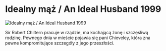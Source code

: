 Idealny mąż / An Ideal Husband 1999 
=============
[![Idealny mąż / An Ideal Husband 1999 ](http://vidos.pl/images/player.gif)](http://vidos.pl/idealny-maz-an-ideal-husband-1999)

 Sir Robert Chiltern pracuje w rządzie, ma kochającą żonę i szczęśliwą rodzinę. Pewnego dnia w mieście pojawia się pani Chieveley, która zna pewne kompromitujące szczegóły z jego przeszłości.
